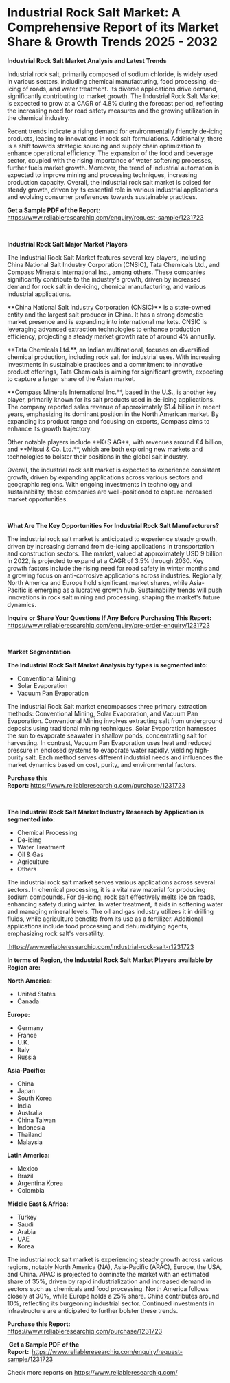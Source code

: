 <p><h1>Industrial Rock Salt Market: A Comprehensive Report of its Market Share & Growth Trends 2025 - 2032</h1></p><p><strong>Industrial Rock Salt Market Analysis and Latest Trends</strong></p>
<p><p>Industrial rock salt, primarily composed of sodium chloride, is widely used in various sectors, including chemical manufacturing, food processing, de-icing of roads, and water treatment. Its diverse applications drive demand, significantly contributing to market growth. The Industrial Rock Salt Market is expected to grow at a CAGR of 4.8% during the forecast period, reflecting the increasing need for road safety measures and the growing utilization in the chemical industry.</p><p>Recent trends indicate a rising demand for environmentally friendly de-icing products, leading to innovations in rock salt formulations. Additionally, there is a shift towards strategic sourcing and supply chain optimization to enhance operational efficiency. The expansion of the food and beverage sector, coupled with the rising importance of water softening processes, further fuels market growth. Moreover, the trend of industrial automation is expected to improve mining and processing techniques, increasing production capacity. Overall, the industrial rock salt market is poised for steady growth, driven by its essential role in various industrial applications and evolving consumer preferences towards sustainable practices.</p></p>
<p><strong>Get a Sample PDF of the Report:&nbsp;</strong> <a href="https://www.reliableresearchiq.com/enquiry/request-sample/1231723?utm_campaign=1102&utm_medium=2&utm_source=Github&utm_content=ia&utm_term=30012025&utm_id=industrial-rock-salt">https://www.reliableresearchiq.com/enquiry/request-sample/1231723</a></p>
<p>&nbsp;</p>
<p><strong>Industrial Rock Salt Major Market Players</strong></p>
<p><p>The Industrial Rock Salt Market features several key players, including China National Salt Industry Corporation (CNSIC), Tata Chemicals Ltd., and Compass Minerals International Inc., among others. These companies significantly contribute to the industry's growth, driven by increased demand for rock salt in de-icing, chemical manufacturing, and various industrial applications.</p><p>**China National Salt Industry Corporation (CNSIC)** is a state-owned entity and the largest salt producer in China. It has a strong domestic market presence and is expanding into international markets. CNSIC is leveraging advanced extraction technologies to enhance production efficiency, projecting a steady market growth rate of around 4% annually.</p><p>**Tata Chemicals Ltd.**, an Indian multinational, focuses on diversified chemical production, including rock salt for industrial uses. With increasing investments in sustainable practices and a commitment to innovative product offerings, Tata Chemicals is aiming for significant growth, expecting to capture a larger share of the Asian market.</p><p>**Compass Minerals International Inc.**, based in the U.S., is another key player, primarily known for its salt products used in de-icing applications. The company reported sales revenue of approximately $1.4 billion in recent years, emphasizing its dominant position in the North American market. By expanding its product range and focusing on exports, Compass aims to enhance its growth trajectory.</p><p>Other notable players include **K+S AG**, with revenues around €4 billion, and **Mitsui & Co. Ltd.**, which are both exploring new markets and technologies to bolster their positions in the global salt industry.</p><p>Overall, the industrial rock salt market is expected to experience consistent growth, driven by expanding applications across various sectors and geographic regions. With ongoing investments in technology and sustainability, these companies are well-positioned to capture increased market opportunities.</p></p>
<p>&nbsp;</p>
<p><strong>What Are The Key Opportunities For Industrial Rock Salt Manufacturers?</strong></p>
<p><p>The industrial rock salt market is anticipated to experience steady growth, driven by increasing demand from de-icing applications in transportation and construction sectors. The market, valued at approximately USD 9 billion in 2022, is projected to expand at a CAGR of 3.5% through 2030. Key growth factors include the rising need for road safety in winter months and a growing focus on anti-corrosive applications across industries. Regionally, North America and Europe hold significant market shares, while Asia-Pacific is emerging as a lucrative growth hub. Sustainability trends will push innovations in rock salt mining and processing, shaping the market's future dynamics.</p></p>
<p><strong>Inquire or Share Your Questions If Any Before Purchasing This Report:</strong> <a href="https://www.reliableresearchiq.com/enquiry/pre-order-enquiry/1231723?utm_campaign=1102&utm_medium=2&utm_source=Github&utm_content=ia&utm_term=30012025&utm_id=industrial-rock-salt">https://www.reliableresearchiq.com/enquiry/pre-order-enquiry/1231723</a></p>
<p>&nbsp;</p>
<p><strong>Market Segmentation</strong></p>
<p><strong>The Industrial Rock Salt Market Analysis by types is segmented into:</strong></p>
<p><ul><li>Conventional Mining</li><li>Solar Evaporation</li><li>Vacuum Pan Evaporation</li></ul></p>
<p><p>The Industrial Rock Salt market encompasses three primary extraction methods: Conventional Mining, Solar Evaporation, and Vacuum Pan Evaporation. Conventional Mining involves extracting salt from underground deposits using traditional mining techniques. Solar Evaporation harnesses the sun to evaporate seawater in shallow ponds, concentrating salt for harvesting. In contrast, Vacuum Pan Evaporation uses heat and reduced pressure in enclosed systems to evaporate water rapidly, yielding high-purity salt. Each method serves different industrial needs and influences the market dynamics based on cost, purity, and environmental factors.</p></p>
<p><strong>Purchase this Report:&nbsp;</strong><a href="https://www.reliableresearchiq.com/purchase/1231723?utm_campaign=1102&utm_medium=2&utm_source=Github&utm_content=ia&utm_term=30012025&utm_id=industrial-rock-salt">https://www.reliableresearchiq.com/purchase/1231723</a></p>
<p>&nbsp;</p>
<p><strong>The Industrial Rock Salt Market Industry Research by Application is segmented into:</strong></p>
<p><ul><li>Chemical Processing</li><li>De-icing</li><li>Water Treatment</li><li>Oil & Gas</li><li>Agriculture</li><li>Others</li></ul></p>
<p><p>The industrial rock salt market serves various applications across several sectors. In chemical processing, it is a vital raw material for producing sodium compounds. For de-icing, rock salt effectively melts ice on roads, enhancing safety during winter. In water treatment, it aids in softening water and managing mineral levels. The oil and gas industry utilizes it in drilling fluids, while agriculture benefits from its use as a fertilizer. Additional applications include food processing and dehumidifying agents, emphasizing rock salt's versatility.</p></p>
<p><a href="https://www.reliableresearchiq.com/industrial-rock-salt-r1231723?utm_campaign=1102&utm_medium=2&utm_source=Github&utm_content=ia&utm_term=30012025&utm_id=industrial-rock-salt">&nbsp;https://www.reliableresearchiq.com/industrial-rock-salt-r1231723</a></p>
<p><strong>In terms of Region, the Industrial Rock Salt Market Players available by Region are:</strong></p>
<p>
    <p> <strong> North America: </strong>
        <ul>
            <li>United States</li>
            <li>Canada</li>
        </ul>
        </p> 
    <p> <strong> Europe: </strong>
        <ul>
            <li>Germany</li>
            <li>France</li>
            <li>U.K.</li>
            <li>Italy</li>
            <li>Russia</li>
        </ul>
        </p> 
    <p> <strong> Asia-Pacific: </strong>
        <ul>
            <li>China</li>
            <li>Japan</li>
            <li>South Korea</li>
            <li>India</li>
            <li>Australia</li>
            <li>China Taiwan</li>
            <li>Indonesia</li>
            <li>Thailand</li>
            <li>Malaysia</li>
        </ul>
        </p> 
    <p> <strong> Latin America: </strong>
        <ul>
            <li>Mexico</li>
            <li>Brazil</li>
            <li>Argentina Korea</li>
            <li>Colombia</li>
        </ul>
        </p> 
    <p> <strong> Middle East & Africa: </strong>
        <ul>
            <li>Turkey</li>
            <li>Saudi</li>
            <li>Arabia</li>
            <li>UAE</li>
            <li>Korea</li>
        </ul>
    </p>
    </p>
<p><p>The industrial rock salt market is experiencing steady growth across various regions, notably North America (NA), Asia-Pacific (APAC), Europe, the USA, and China. APAC is projected to dominate the market with an estimated share of 35%, driven by rapid industrialization and increased demand in sectors such as chemicals and food processing. North America follows closely at 30%, while Europe holds a 25% share. China contributes around 10%, reflecting its burgeoning industrial sector. Continued investments in infrastructure are anticipated to further bolster these trends.</p></p>
<p><strong>Purchase this Report: </strong><a href="https://www.reliableresearchiq.com/purchase/1231723?utm_campaign=1102&utm_medium=2&utm_source=Github&utm_content=ia&utm_term=30012025&utm_id=industrial-rock-salt">https://www.reliableresearchiq.com/purchase/1231723</a></p>
<p>&nbsp;<strong>Get a Sample PDF of the Report:&nbsp;&nbsp;</strong><a href="https://www.reliableresearchiq.com/enquiry/request-sample/1231723?utm_campaign=1102&utm_medium=2&utm_source=Github&utm_content=ia&utm_term=30012025&utm_id=industrial-rock-salt">https://www.reliableresearchiq.com/enquiry/request-sample/1231723</a></p>
<p><strong></strong></p>
<p>Check more reports on <a href="https://www.reliableresearchiq.com/?utm_campaign=1102&utm_medium=2&utm_source=Github&utm_content=ia&utm_term=30012025&utm_id=industrial-rock-salt">https://www.reliableresearchiq.com/</a></p>